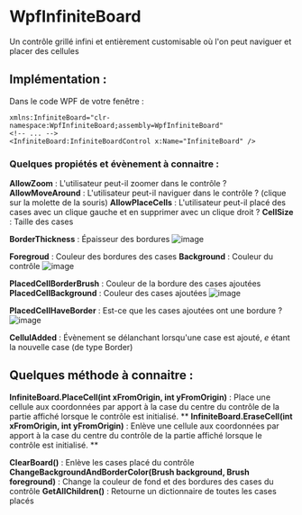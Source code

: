 # WpfInfiniteBoard
Un contrôle grillé infini et entièrement customisable où l'on peut naviguer et placer des cellules

## Implémentation :

Dans le code WPF de votre fenêtre :

```wpf
xmlns:InfiniteBoard="clr-namespace:WpfInfiniteBoard;assembly=WpfInfiniteBoard"
<!-- ... -->
<InfiniteBoard:InfiniteBoardControl x:Name="InfiniteBoard" />
```

### Quelques propiétés et évènement à connaitre :

**AllowZoom** : L'utilisateur peut-il zoomer dans le contrôle ?
**AllowMoveAround** : L'utilisateur peut-il naviguer dans le contrôle ? (clique sur la molette de la souris)
**AllowPlaceCells** : L'utilisateur peut-il placé des cases avec un clique gauche et en supprimer avec un clique droit ?
**CellSize** : Taille des cases

**BorderThickness** : Épaisseur des bordures
![image](https://user-images.githubusercontent.com/56195432/197851905-632dd44c-0468-467a-995c-29fa244120e5.png)


**Foregroud** : Couleur des bordures des cases
**Background** : Couleur du contrôle
![image](https://user-images.githubusercontent.com/56195432/197851064-cff248cb-b76d-4297-afae-dbcae3192753.png)

**PlacedCellBorderBrush** : Couleur de la bordure des cases ajoutées 
**PlacedCellBackground** : Couleur des cases ajoutées
![image](https://user-images.githubusercontent.com/56195432/197851203-4aeb1647-1e24-46a4-ad2f-b8de5b5ab0a2.png)

**PlacedCellHaveBorder** : Est-ce que les cases ajoutées ont une bordure ?
![image](https://user-images.githubusercontent.com/56195432/197851455-c1d78a4c-801a-456a-9fa8-94726312ebea.png)

**CellulAdded** : Évènement se délanchant lorsqu'une case est ajouté, *e* étant la nouvelle case (de type Border)

## Quelques méthode à connaitre :

**InfiniteBoard.PlaceCell(int xFromOrigin, int yFromOrigin)** : Place une cellule aux coordonnées par apport à la case du centre du contrôle de la partie affiché lorsque le contrôle est initialisé.
**
**InfiniteBoard.EraseCell(int xFromOrigin, int yFromOrigin)** : Enlève une cellule aux coordonnées par apport à la case du centre du contrôle de la partie affiché lorsque le contrôle est initialisé.
**

**ClearBoard()** : Enlève les cases placé du contrôle
**ChangeBackgroundAndBorderColor(Brush background, Brush foreground)** : Change la couleur de fond et des bordures des cases du contrôle
**GetAllChildren()** : Retourne un dictionnaire de toutes les cases placés 
